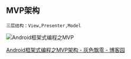 ## MVP架构
	三层结构：View,Presenter,Model
![Android框架式编程之MVP](http://images2015.cnblogs.com/blog/682616/201703/682616-20170316100617713-1230796637.png)

[Android框架式编程之MVP架构 \- 灰色飘零 \- 博客园](http://www.cnblogs.com/renhui/p/6557230.html)